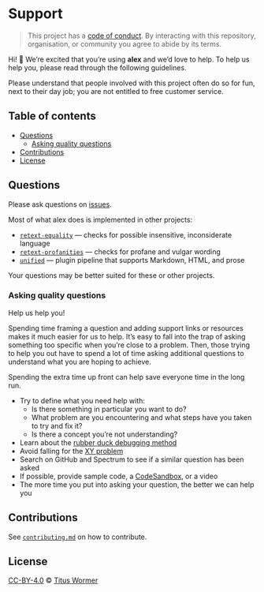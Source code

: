 # Support

> This project has a [code of conduct][coc].
> By interacting with this repository, organisation, or community you agree to
> abide by its terms.

Hi!  👋
We’re excited that you’re using **alex** and we’d love to help.
To help us help you, please read through the following guidelines.

Please understand that people involved with this project often do so for fun,
next to their day job; you are not entitled to free customer service.

## Table of contents

*   [Questions](#questions)
    *   [Asking quality questions](#asking-quality-questions)
*   [Contributions](#contributions)
*   [License](#license)

## Questions

Please ask questions on [issues][].

Most of what alex does is implemented in other projects:

*   [`retext-equality`][equality] — checks for possible insensitive,
    inconsiderate language
*   [`retext-profanities`][profanities] — checks for profane and vulgar wording
*   [`unified`][unified] — plugin pipeline that supports Markdown, HTML, and
    prose

Your questions may be better suited for these or other projects.

### Asking quality questions

Help us help you!

Spending time framing a question and adding support links or resources makes it
much easier for us to help.
It’s easy to fall into the trap of asking something too specific when you’re
close to a problem.
Then, those trying to help you out have to spend a lot of time asking additional
questions to understand what you are hoping to achieve.

Spending the extra time up front can help save everyone time in the long run.

*   Try to define what you need help with:
    *   Is there something in particular you want to do?
    *   What problem are you encountering and what steps have you taken to try
        and fix it?
    *   Is there a concept you’re not understanding?
*   Learn about the [rubber duck debugging method][rubberduck]
*   Avoid falling for the [XY problem][xy]
*   Search on GitHub and Spectrum to see if a similar question has been asked
*   If possible, provide sample code, a [CodeSandbox][], or a video
*   The more time you put into asking your question, the better we can help you

## Contributions

See [`contributing.md`][contributing] on how to contribute.

## License

[CC-BY-4.0][license] © [Titus Wormer][author]

<!-- Definitions -->

[license]: https://creativecommons.org/licenses/by/4.0/

[author]: https://wooorm.com

[coc]: https://github.com/get-alex/.github/blob/master/code-of-conduct.md

[issues]: https://github.com/get-alex/alex/issues

[unified]: https://github.com/unifiedjs/unified

[equality]: https://github.com/retextjs/retext-equality

[profanities]: https://github.com/retextjs/retext-profanities

[rubberduck]: https://rubberduckdebugging.com

[xy]: https://meta.stackexchange.com/questions/66377/what-is-the-xy-problem/66378#66378

[codesandbox]: https://codesandbox.io

[contributing]: contributing.md
